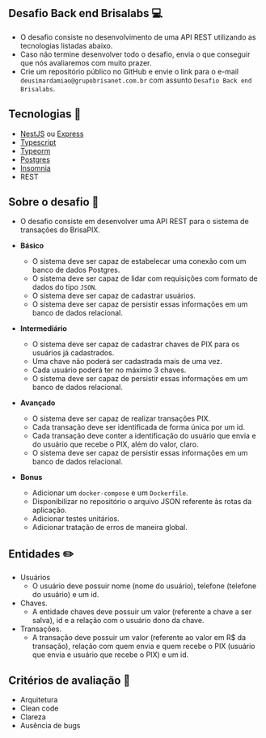 ## Desafio Back end Brisalabs :computer:

- O desafio consiste no desenvolvimento de uma API REST utilizando as tecnologias listadas abaixo.
- Caso não termine desenvolver todo o desafio, envia o que conseguir que nós avaliaremos com muito prazer.
- Crie um repositório público no GitHub e envie o link para o e-mail `deusimardamiao@grupobrisanet.com.br` com assunto `Desafio Back end Brisalabs`.

## Tecnologias :rocket:

  - [NestJS](https://nestjs.com/) ou [Express](https://expressjs.com/pt-br/)
  - [Typescript](https://www.typescriptlang.org/)
  - [Typeorm](https://typeorm.io/#/)
  - [Postgres](https://www.postgresql.org/)
  - [Insomnia](https://insomnia.rest/)
  - REST

## Sobre o desafio :pushpin:
- O desafio consiste em desenvolver uma API REST para o sistema de transações do BrisaPIX.

- **Básico**
  - O sistema deve ser capaz de estabelecar uma conexão com um banco de dados Postgres.
  - O sistema deve ser capaz de lidar com requisições com formato de dados do tipo `JSON`.
  - O sistema deve ser capaz de cadastrar usuários.
  - O sistema deve ser capaz de persistir essas informações em um banco de dados relacional.

- **Intermediário**
 
  - O sistema deve ser capaz de cadastrar chaves de PIX para os usuários já cadastrados.
  - Uma chave não poderá ser cadastrada mais de uma vez.
  - Cada usuário poderá ter no máximo 3 chaves.
  - O sistema deve ser capaz de persistir essas informações em um banco de dados relacional.

- **Avançado**

  - O sistema deve ser capaz de realizar transações PIX.
  - Cada transação deve ser identificada de forma única por um id.
  - Cada transação deve conter a identificação do usuário que envia e do usuário que recebe o PIX, além do valor, claro.
  - O sistema deve ser capaz de persistir essas informações em um banco de dados relacional.

- **Bonus**
  - Adicionar um `docker-compose` e um `Dockerfile`.
  - Disponibilizar no repositório o arquivo JSON referente às rotas da aplicação.
  - Adicionar testes unitários.
  - Adicionar tratação de erros de maneira global.

## Entidades :pencil2:
  - Usuários
    - O usuário deve possuir nome (nome do usuário), telefone (telefone do usuário) e um id.
  - Chaves.
    - A entidade chaves deve possuir um valor (referente a chave a ser salva), id e a relação com o usuário dono da chave.
  - Transações.
    - A transação deve possuir um valor (referente ao valor em R$ da transação), relação com quem envia e quem recebe o PIX (usuário que envia e usuário que recebe o PIX) e um id.

## Critérios de avaliação :memo:
- Arquitetura
- Clean code
- Clareza
- Ausência de bugs
